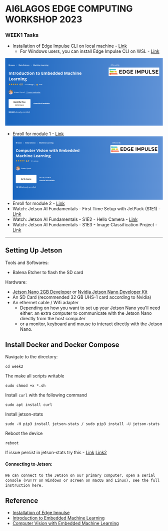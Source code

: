 # AI6LAGOS EDGE COMPUTING WORKSHOP 2023 

###  WEEK1 Tasks 
- Installation of Edge Impulse CLI on local machine - [Link](https://docs.edgeimpulse.com/docs/edge-impulse-cli/cli-installation)
    - For Windows users, you can install Edge Impulse CLI on WSL - [Link](https://forum.edgeimpulse.com/t/wsl-windows-subsystem-for-linux-edge-impulse-cli/5843)
  
![Cover Image](../asset/intro_to_embedded_ml.png)
 - Enroll for module 1 - [Link](https://www.coursera.org/learn/introduction-to-embedded-machine-learning)
 ![Cover Image](../asset/computer_vision_with_embedded_ml.png)
 - Enroll for module 2 - [Link](https://www.coursera.org/learn/computer-vision-with-embedded-machine-learning)
 - Watch: Jetson AI Fundamentals - First Time Setup with JetPack (S1E1) - [Link](https://www.youtube.com/watch?v=uvU8AXY1170&list=PL5B692fm6--uQRRDTPsJDp4o0xbzkoyf8) 
- Watch:  Jetson AI Fundamentals - S1E2 - Hello Camera - [Link](https://www.youtube.com/watch?v=zsjcSapzUfU&list=PL5B692fm6--uQRRDTPsJDp4o0xbzkoyf8) 
- Watch:  Jetson AI Fundamentals - S1E3 - Image Classification Project - [Link](https://www.youtube.com/watch?v=rSqIvLQ8Meg&list=PL5B692fm6--uQRRDTPsJDp4o0xbzkoyf8)


------------------------------------------------------------
## Setting Up Jetson 
Tools and Softwares: 
- Balena Etcher to flash the SD card 

Hardware: 
- [Jetson Nano 2GB Developer](https://www.sparkfun.com/products/17244) or [Nvidia Jetson Nano Developer Kit](https://www.sparkfun.com/products/16271) 
- An SD Card  (recommended 32 GB UHS-1 card according to Nvidia)
- An ethernet cable / Wifi adapter 
    - Depending on how you want to set up your Jetson Nano you'll need either:
    an extra computer to communicate with the Jetson Nano directly from the host computer
    - or a monitor, keyboard and mouse to interact directly with the Jetson Nano.
 ## Install Docker and Docker Compose 
 Navigate to the directory: 
 ```
 cd week2
 ```
 The make all scripts writable
 ```
 sudo chmod +x *.sh 
 ```
 Install   `curl` with the following command
 ```
 sudo apt install curl 
 ```
 Install jetson-stats
 ```
 sudo -H pip3 install jetson-stats / sudo pip3 install -U jetson-stats
 ```
 Reboot the device
 ```
 reboot
 ```
 If issue persist in jetson-stats try this - [Link](https://rnext.it/jetson_stats/troubleshooting.html) [Link2](https://forums.developer.nvidia.com/t/jtop-install-fail/203576/4)
 #### Connecting to Jetson:
    We can connect to the Jetson on our primary computer, open a serial console (PuTTY on Windows or screen on macOS and Linux), see the full instruction here. 
## Reference 
- [Installation of Edge Impulse](https://docs.edgeimpulse.com/docs/edge-impulse-cli/cli-installation)
- [Introduction to Embedded Machine Learning](https://www.coursera.org/learn/introduction-to-embedded-machine-learning)
- [Computer Vision with Embedded Machine Learning](https://www.coursera.org/learn/computer-vision-with-embedded-machine-learning)
